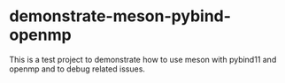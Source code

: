 # demonstrate-meson-pybind-openmp
This is a test project to demonstrate how to use meson with pybind11 and openmp and to debug related issues.

